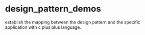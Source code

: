 # design_pattern_demos
establish the mapping between the design pattern and the specific application with c plus plus language.
